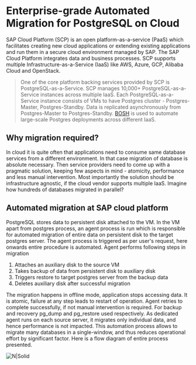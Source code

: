 # Enterprise-grade Automated Migration for PostgreSQL on Cloud

SAP Cloud Platform (SCP) is an open platform-as-a-service (PaaS) which facilitates creating new cloud applications or extending existing applications and run them in a secure cloud environment managed by SAP. The SAP Cloud Platform integrates data and business processes. SCP supports multiple Infrastructure-as-a-Service (IaaS) like AWS, Azure, GCP, Alibaba Cloud and OpenStack.

> One of the core platform backing services provided by SCP is PostgreSQL-as-a-Service. SCP manages 10,000+ PostgreSQL-as-a-Service instances across multiple IaaS. Each PostgreSQL-as-a-Service instance consists of VMs to have Postgres cluster - Postgres-Master, Postgres-Standby. Data is replicated asynchronously from Postgres-Master to Postgres-Standby. [BOSH](https://bosh.io/docs/) is used to automate large-scale Postgres deployments across different IaaS.

## Why migration required?

In cloud it is quite often that applications need to consume same database services from a different environment. In that case migration of database is absolute necessary. Then service providers need to come up with a pragmatic solution, keeping few aspects in mind - atomicity, performance and less manual intervention. Most importantly the solution should be infrastructure agnostic, if the cloud vendor supports multiple IaaS. Imagine how hundreds of databases migrated in parallel?

## Automated migration at SAP cloud platform

PostgreSQL stores data to persistent disk attached to the VM. In the VM apart from postgres process, an agent process is run which is responsible for automated migration of entire data on persistent disk to the target postgres server. The agent process is triggered as per user's request, here onwards entire procedure is automated. Agent performs following steps in migration

1. Attaches an auxiliary disk to the source VM
2. Takes backup of data from persistent disk to auxiliary disk
3. Triggers restore to target postgres server from the backup data
4. Deletes auxiliary disk after successful migration

The migration happens in offline mode, application stops accessing data. It is atomic, failure at any step leads to restart of operation. Agent retries to complete successfully, if not manual intervention is required. For backup and recovery pg_dump and pg_restore used respectively. As dedicated agent runs on each source server, it migrates only individual data, and hence performance is not impacted. This automation process allows to migrate many databases in a single-window, and thus reduces operational effort by significant factor. Here is a flow diagram of entire process presented.

![N|Solid](https://github.com/sauravmndl/PostgresConf2020Migration/blob/master/pgconf_migration.png?raw=true)
